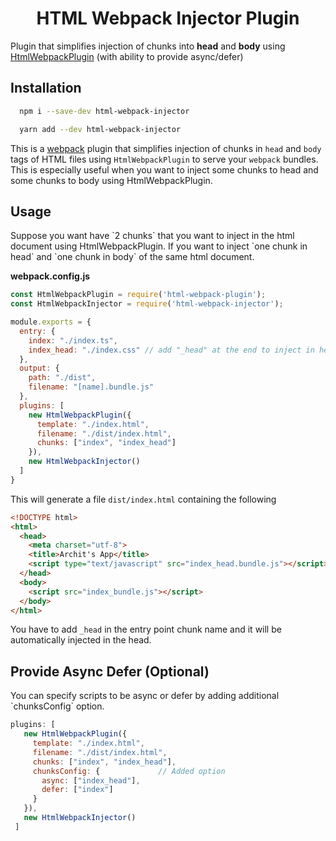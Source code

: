 <div>
  <h1 align="center">HTML Webpack Injector Plugin</h1>
  <p>Plugin that simplifies injection of chunks into <b>head</b> and <b>body</b> using <a href="https://github.com/jantimon/html-webpack-plugin">HtmlWebpackPlugin</a> (with ability to provide async/defer)</p>
</div>

<h2>Installation</h2>

```bash
  npm i --save-dev html-webpack-injector
```

```bash
  yarn add --dev html-webpack-injector
```


This is a [webpack](http://webpack.js.org/) plugin that simplifies injection of chunks in `head` and `body` tags of HTML files using `HtmlWebpackPlugin` to serve your `webpack` bundles. This is especially useful when you want to inject some chunks to head and some chunks to body using HtmlWebpackPlugin.


<h2>Usage</h2>
Suppose you want have `2 chunks` that you want to inject in the html document using HtmlWebpackPlugin. If you want to inject `one chunk in head` and `one chunk in body` of the same html document.

**webpack.config.js**
```js
const HtmlWebpackPlugin = require('html-webpack-plugin');
const HtmlWebpackInjector = require('html-webpack-injector');

module.exports = {
  entry: {
    index: "./index.ts",
    index_head: "./index.css" // add "_head" at the end to inject in head.
  },
  output: {
    path: "./dist",
    filename: "[name].bundle.js"
  },
  plugins: [
    new HtmlWebpackPlugin({
      template: "./index.html",
      filename: "./dist/index.html",
      chunks: ["index", "index_head"]
    }),
    new HtmlWebpackInjector()
  ]
}
```

This will generate a file `dist/index.html` containing the following

```html
<!DOCTYPE html>
<html>
  <head>
    <meta charset="utf-8">
    <title>Archit's App</title>
    <script type="text/javascript" src="index_head.bundle.js"></script></head>
  </head>
  <body>
    <script src="index_bundle.js"></script>
  </body>
</html>
```

You have to add `_head` in the entry point chunk name and it will be automatically injected in the head.


<h2>Provide Async Defer (Optional)</h2>
You can specify scripts to be async or defer by adding additional `chunksConfig` option.

 ```js
plugins: [
    new HtmlWebpackPlugin({
      template: "./index.html",
      filename: "./dist/index.html",
      chunks: ["index", "index_head"],
      chunksConfig: {             // Added option
        async: ["index_head"],    
        defer: ["index"]
      }
    }),
    new HtmlWebpackInjector()
  ]
```
